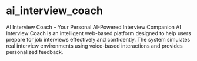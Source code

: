 # ai_interview_coach
AI Interview Coach – Your Personal AI-Powered Interview Companion AI Interview Coach is an intelligent web-based platform designed to help users prepare for job interviews effectively and confidently. The system simulates real interview environments using voice-based interactions and provides personalized feedback.
